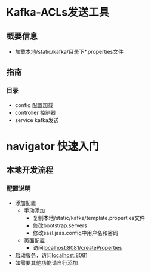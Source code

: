 # Kafka-ACLs发送工具

## 概要信息

* 加载本地/static/kafka/目录下*.properties文件

## 指南

### 目录

* config 配置加载
* controller 控制器
* service kafka发送

# navigator 快速入门

## 本地开发流程

### 配置说明

* 添加配置
  * 手动添加
    * 复制本地/static/kafka/template.properties文件
    * 修改bootstrap.servers
    * 修改sasl.jaas.config中用户名和密码
  * 页面配置
    * 访问[localhost:8081/createProperties](http://localhost:8081/createProperties)
* 启动服务，访问[localhost:8081](http://localhost:8081)
* 如需要其他功能请自行添加